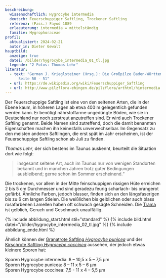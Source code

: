 ```yaml
---
beschreibung:
  wissenschaftlich: Hygrocybe intermedia
  deutsch: Feuerschuppiger Saftling, Trockener Saftling
  referenz: (Pass.) Fayod 1889
  erlaeuterung: intermedia = mittelständig
  familie: Hygrophoraceae
profil:
  aktualisiert: 2024-02-21
  autor_in: Dieter Gewalt
hauptbild:
  anzeige: true
  datei: /bilder/hygrocybe_intermedia_01_tl.jpg
  legende: "2 Fotos: Thomas Lehr"
literatur:
  - text: "German J. Krieglsteiner (Hrsg.): Die Großpilze Baden-Württembergs Band 3,
      Seite 50 - 51"
  - url: https://de.wikipedia.org/wiki/Feuerschuppiger_Saftling
  - url: http://www.pilzflora-ehingen.de/pilzflora/arthtml/hintermedia.php
---
```

Der Feuerschuppige Saftling ist eine von den seltenen Arten, die in der Ebene kaum, in höheren Lagen ab etwa 400 m gelegentlich gefunden werden kann. Er benötigt nährstoffarme ungedüngte Böden, wie sie in Deutschland nur noch zerstreut anzutreffen sind. Er wird auch Trockener Saftling genannt. Beide Namen sind zutreffend, doch die damit benannten Eigenschaften machen ihn keinesfalls unverwechselbar. Im Gegensatz zu den meisten anderen Saftlingen, die erst spät im Jahr erscheinen, ist der Feuerschuppige Saftling schon ab Juli zu finden.

*Thomas Lehr*, der sich bestens im Taunus auskennt, beurteilt die Situation dort wie folgt:

> insgesamt seltene Art, auch im Taunus nur von wenigen Standorten bekannt und in manchen Jahren trotz guter Bedingungen ausbleibend; gerne schon im Sommer erscheinend.“

Die trockenen, vor allem in der Mitte feinschuppigen rissigen Hüte erreichen 2 bis 5 cm Durchmesser und sind geradezu feurig scharlach- bis orangerot gefärbt. Ähnliche Farben, jedoch blasser, finden sich an den längsfaserigen bis zu 6 cm langen Stielen. Die weißlichen bis gelblichen oder auch blass rosafarbenen Lamellen haben oft schwach gesägte Schneiden. Die [Trama](Trama "Glossar") ist gelblich, Geruch und Geschmack unauffällig.

{% include abbildung_start.html stil="standard" %}
{% include bild.html datei="/bilder/hygrocybe_intermedia_02_tl.jpg" %}
{% include abbildung_ende.html %}

Ähnlich können der [Granatrote Saftling *Hygrocybe punicea*](/pilze/hygrocybe-punicea-granatroter-saftling) und der [Kirschrote Saftling *Hygrocybe coccinea*](/pilze/hygrocybe-coccinea-kirschroter-saftling) aussehen, der jedoch etwas kleinere Sporen hat:

Sporen Hygrocybe intermedia: 8 – 10,5 x 5 – 7,5 µm\
Sporen Hygrocybe punicea:  8 – 11 x 5 – 6 µm\
Sporen Hygrocybe coccinea: 7,5 - 11 x 4 – 5,5 µm